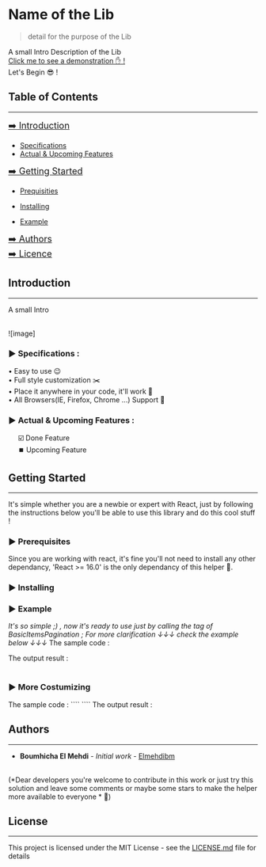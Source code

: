 # Name of the Lib

> detail for the purpose of the Lib

A small Intro Description of the Lib
<br>
[Click me to see a demonstration ✋ !](https://demo-site.netlify.com/)
<br>
Let's Begin  😎 !
## Table of Contents 
---
<div style="font-size:18px"> <a style="color: currentColor" href="#intro"> ➡️  Introduction </a> </div>
<ul>
    <a style="color: currentColor" href="#specs"><li>Specifications</li></a>
    <a style="color: currentColor" href="#features"><li>Actual & Upcoming Features</li></a>
</ul>
<div style="font-size:18px"> <a  style="color: currentColor" href="#start"> ➡️  Getting Started </a></div>
<ul><a style="color:currentColor" href="#prerequisites"><li>Prequisities</li></a></ul>
<ul><a style="color:currentColor" href="#install"><li>Installing</li></a></ul>
<ul><a style="color:currentColor" href="#example"><li>Example</li></a></ul>
<!-- <ul><a style="color:currentColor" href="#custom"><li>More costumizing</li></a></ul> -->
<div style="font-size:18px"><a style="color:currentColor" href="#author"> ➡️  Authors </a></div>
<div style="font-size:18px"><a style="color:currentColor" href="#licence"> ➡️  Licence </a></div>

<div id="intro">

## Introduction
------

A small Intro

<!-- Here A gif that demonstrate the outcome of the lib -->
<br>
![image]

<div id="specs">

### ► Specifications :
• Easy to use 😉
<br> • Full style customization ✂️
<br> • Place it anywhere in your code, it'll work 🎯
<br> • All Browsers(IE, Firefox, Chrome ...) Support 🚀

</div>
<div id ="features">

###  ►  Actual & Upcoming Features :
&nbsp;&nbsp;&nbsp;&nbsp;&nbsp;☑️ Done Feature<br>
&nbsp;&nbsp;&nbsp;&nbsp;&nbsp;⏹️ Upcoming Feature<br>


</div>
</div>
<div id="start">

## Getting Started
------
It's simple whether you are a newbie or expert with React, just by following the instructions below you'll be able to use this library and do this cool stuff !
<div id="prerequisites">

###  ►  Prerequisites
</div>

Since you are working with react, it's fine you'll not need to install any other dependancy, 'React >= 16.0' is the only dependancy of this helper 🤗.
<div id="install">

###  ►  Installing
</div>

<!-- This package is available in npm repository as package-lib.
`````
npm install package-lib --save
`````
Or by Using Yarn.
`````
yarn add package-lib --save
`````
Now wherever you want in your project, you can import it
`````
import BasicItemsPagination from 'package-lib';
````` -->
<div id="example">

###  ►  Example
</div>

*It's so simple ;) , now it's ready to use just by calling the tag of BasicItemsPagination ; For more clarification ↓↓↓ check the example below ↓↓↓*
The sample code :
<!-- ```
    How to use 
``` -->
The output result :
<br><br>
<!-- ![image] -->

<div id="custom">

### ► More Costumizing 
</div>
The sample code :
````
<!-- 
    Hoo to use
 -->
````
The output result :
<br>
<!-- ![image] -->
</div>
<div id="author">

## Authors
</div>

-------
* **Boumhicha El Mehdi** - *Initial work* - [Elmehdibm](https://github.com/elmehdibm/)
<br>
(*Dear developers you're welcome to contribute in this work or just try this solution and leave some comments or maybe some stars to make the helper more available to everyone * 🙏)

<div id="licence">

## License
</div>

--------
This project is licensed under the MIT License - see the [LICENSE.md](.\LICENSE.md) file for details
